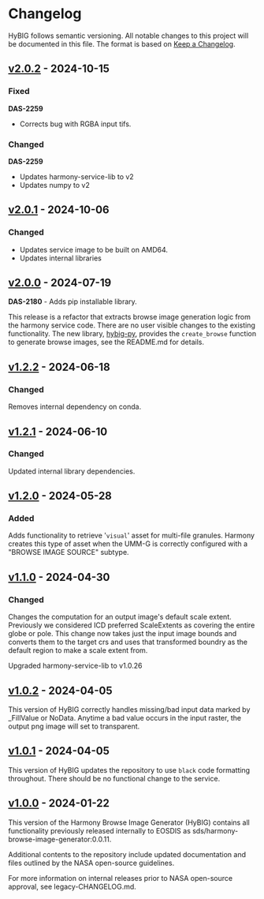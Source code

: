 # Changelog

HyBIG follows semantic versioning. All notable changes to this project will be
documented in this file. The format is based on [Keep a
Changelog](http://keepachangelog.com/en/1.0.0/).

## [v2.0.2] - 2024-10-15

### Fixed

**DAS-2259**
- Corrects bug with RGBA input tifs.

### Changed

**DAS-2259**
- Updates harmony-service-lib to v2
- Updates numpy to v2

## [v2.0.1] - 2024-10-06

### Changed

* Updates service image to be built on AMD64.
* Updates internal libraries


## [v2.0.0] - 2024-07-19

**DAS-2180** - Adds pip installable library.

This release is a refactor that extracts browse image generation logic from the
harmony service code. There are no user visible changes to the existing
functionality.  The new library,
[hybig-py](https://pypi.org/project/hybig-py/), provides the `create_browse`
function to generate browse images, see the README.md for details.

## [v1.2.2] - 2024-06-18

### Changed
Removes internal dependency on conda.

## [v1.2.1] - 2024-06-10

### Changed
Updated internal library dependencies.

## [v1.2.0] - 2024-05-28

### Added
Adds functionality to retrieve '`visual`' asset for multi-file
granules. Harmony creates this type of asset when the UMM-G is correctly
configured with a "BROWSE IMAGE SOURCE" subtype.

## [v1.1.0] - 2024-04-30

### Changed
Changes the computation for an output image's default scale extent. Previously
we considered ICD preferred ScaleExtents as covering the entire globe or pole.
This change now takes just the input image bounds and converts them to the target crs
and uses that transformed boundry as the default region to make a scale extent from.

Upgraded harmony-service-lib to v1.0.26

## [v1.0.2] - 2024-04-05

This version of HyBIG correctly handles missing/bad input data marked by _FillValue or NoData.
Anytime a bad value occurs in the input raster, the output png image will set to transparent.

## [v1.0.1] - 2024-04-05

This version of HyBIG updates the repository to use `black` code formatting
throughout. There should be no functional change to the service.

## [v1.0.0] - 2024-01-22
This version of the Harmony Browse Image Generator (HyBIG) contains all
functionality previously released internally to EOSDIS as
sds/harmony-browse-image-generator:0.0.11.

Additional contents to the repository include updated documentation and files
outlined by the NASA open-source guidelines.

For more information on internal releases prior to NASA open-source approval,
see legacy-CHANGELOG.md.

[unreleased]:https://github.com/nasa/harmony-browse-image-generator/compare/2.0.2..HEAD
[v2.0.2]:https://github.com/nasa/harmony-browse-image-generator/compare/2.0.1..2.0.2
[v2.0.1]:https://github.com/nasa/harmony-browse-image-generator/compare/2.0.0..2.0.1
[v2.0.0]:https://github.com/nasa/harmony-browse-image-generator/compare/1.2.2..2.0.0
[v1.2.2]: https://github.com/nasa/harmony-browse-image-generator/compare/1.2.1..1.2.2
[v1.2.1]: https://github.com/nasa/harmony-browse-image-generator/compare/1.2.0..1.2.1
[v1.2.0]: https://github.com/nasa/harmony-browse-image-generator/compare/1.1.0..1.2.0
[v1.1.0]: https://github.com/nasa/harmony-browse-image-generator/compare/1.0.2..1.1.0
[v1.0.2]: https://github.com/nasa/harmony-browse-image-generator/compare/1.0.1..1.0.2
[v1.0.1]: https://github.com/nasa/harmony-browse-image-generator/compare/1.0.0..1.0.1
[v1.0.0]: https://github.com/nasa/harmony-browse-image-generator/compare/0.0.11-legacy..1.0.0
